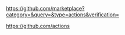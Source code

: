 https://github.com/marketplace?category=&query=&type=actions&verification=

https://github.com/actions
